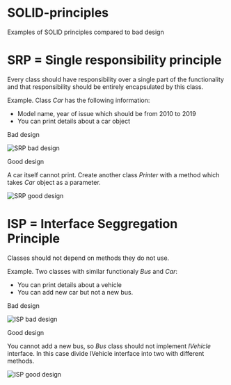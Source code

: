 # SOLID-principles
Examples of SOLID principles compared to bad design

# SRP = Single responsibility principle
Every class should have responsibility over a single part of the functionality and that responsibility should be entirely encapsulated by this class.

Example.
Class *Car* has the following information:
- Model name, year of issue which should be from 2010 to 2019
- You can print details about a car object

Bad design

![SRP bad design](https://www.dropbox.com/s/mnufnytwr571g58/SRP_BadDesign.JPG?raw=1)

Good design

A car itself cannot print. Create another class *Printer* with a method which takes *Car* object as a parameter.

![SRP good design](https://www.dropbox.com/s/h758dwso18azkwo/SRP_GoodDesign.JPG?raw=1)

# ISP = Interface Seggregation Principle
Classes should not depend on methods they do not use.

Example.
Two classes with similar functionaly *Bus* and *Car*:
 - You can print details about a vehicle
 - You can add new car but not a new bus. 

Bad design

![ISP bad design](https://www.dropbox.com/s/k2zexaqw7lcgjys/ISP_BadDesign.JPG?raw=1)

Good design

You cannot add a new bus, so *Bus* class should not implement *IVehicle* interface. In this case divide IVehicle interface into two with different methods.

![ISP good design](https://www.dropbox.com/s/i2xjstwmg45ohly/ISP_GoodDesign.JPG?raw=1)

